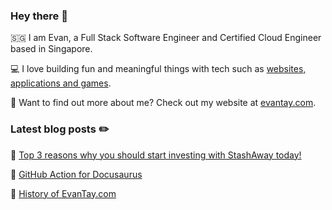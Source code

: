 ### Hey there :wave:

:singapore: I am Evan, a Full Stack Software Engineer and Certified Cloud Engineer based in Singapore.

:computer: I love building fun and meaningful things with tech such as [websites, applications and games](https://evantay.com/projects/).

🤔 Want to find out more about me? Check out my website at [evantay.com](https://evantay.com/).

### Latest blog posts :pencil2:

<!-- BLOG-POST-LIST:START -->
 📗 [Top 3 reasons why you should start investing with StashAway today!](https://evantay.com/blog/stashaway)  

 📙 [GitHub Action for Docusaurus](https://evantay.com/blog/docusaurus-gh-action)  

 📕 [History of EvanTay.com](https://evantay.com/blog/history)  
<!-- BLOG-POST-LIST:END -->
